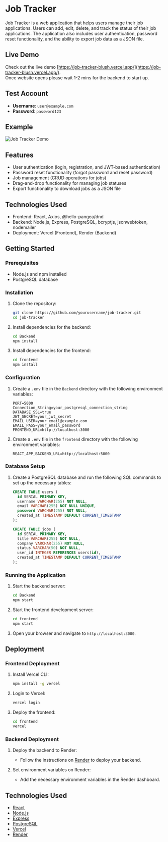 # Job Tracker

Job Tracker is a web application that helps users manage their job applications. Users can add, edit, delete, and track the status of their job applications. The application also includes user authentication, password reset functionality, and the ability to export job data as a JSON file.

## Live Demo

Check out the live demo [https://job-tracker-blush.vercel.app/](https://job-tracker-blush.vercel.app/).
<br />
Once website opens please wait 1-2 mins for the backend to start up.

## Test Account

- **Username**: `user@example.com`
- **Password**: `password123`


## Example
![Job Tracker Demo](./Demo.gif)

## Features

- User authentication (login, registration, and JWT-based authentication)
- Password reset functionality (forgot password and reset password)
- Job management (CRUD operations for jobs)
- Drag-and-drop functionality for managing job statuses
- Export functionality to download jobs as a JSON file

## Technologies Used

- Frontend: React, Axios, @hello-pangea/dnd
- Backend: Node.js, Express, PostgreSQL, bcryptjs, jsonwebtoken, nodemailer
- Deployment: Vercel (Frontend), Render (Backend)

## Getting Started

### Prerequisites

- Node.js and npm installed
- PostgreSQL database

### Installation

1. Clone the repository:
   ```bash
   git clone https://github.com/yourusername/job-tracker.git
   cd job-tracker
   ```

2. Install dependencies for the backend:
   ```bash
   cd Backend
   npm install
   ```

3. Install dependencies for the frontend:
   ```bash
   cd frontend
   npm install
   ```

### Configuration

1. Create a `.env` file in the `Backend` directory with the following environment variables:
   ```env
   PORT=5000
   Connection_String=your_postgresql_connection_string
   DATABASE_SSL=true
   JWT_SECRET=your_jwt_secret
   EMAIL_USER=your_email@example.com
   EMAIL_PASS=your_email_password
   FRONTEND_URL=http://localhost:3000
   ```

2. Create a `.env` file in the `frontend` directory with the following environment variables:
   ```env
   REACT_APP_BACKEND_URL=http://localhost:5000
   ```

### Database Setup

1. Create a PostgreSQL database and run the following SQL commands to set up the necessary tables:
   ```sql
   CREATE TABLE users (
     id SERIAL PRIMARY KEY,
     username VARCHAR(255) NOT NULL,
     email VARCHAR(255) NOT NULL UNIQUE,
     password VARCHAR(255) NOT NULL,
     created_at TIMESTAMP DEFAULT CURRENT_TIMESTAMP
   );

   CREATE TABLE jobs (
     id SERIAL PRIMARY KEY,
     title VARCHAR(255) NOT NULL,
     company VARCHAR(255) NOT NULL,
     status VARCHAR(50) NOT NULL,
     user_id INTEGER REFERENCES users(id),
     created_at TIMESTAMP DEFAULT CURRENT_TIMESTAMP
   );
   ```

### Running the Application

1. Start the backend server:
   ```bash
   cd Backend
   npm start
   ```

2. Start the frontend development server:
   ```bash
   cd frontend
   npm start
   ```

3. Open your browser and navigate to `http://localhost:3000`.

## Deployment

### Frontend Deployment

1. Install Vercel CLI:
   ```bash
   npm install -g vercel
   ```

2. Login to Vercel:
   ```bash
   vercel login
   ```

3. Deploy the frontend:
   ```bash
   cd frontend
   vercel
   ```

### Backend Deployment

1. Deploy the backend to Render:
   - Follow the instructions on [Render](https://render.com/) to deploy your backend.

2. Set environment variables on Render:
   - Add the necessary environment variables in the Render dashboard.

## Technologies Used

- [React](https://reactjs.org/)
- [Node.js](https://nodejs.org/)
- [Express](https://expressjs.com/)
- [PostgreSQL](https://www.postgresql.org/)
- [Vercel](https://vercel.com/)
- [Render](https://render.com/)
